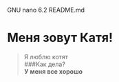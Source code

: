   GNU nano 6.2                                           README.md                                                    
# Меня зовут Катя!   
> Я люблю котят   
###Как дела?   
**У меня все хорошо**
